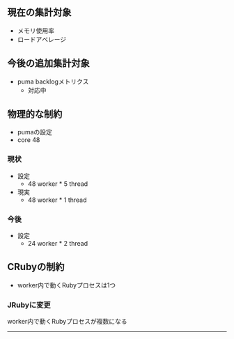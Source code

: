 ## 現在の集計対象
- メモリ使用率
- ロードアベレージ

## 今後の追加集計対象
- puma backlogメトリクス
	- 対応中



## 物理的な制約
- pumaの設定
- core 48
### 現状
- 設定
	- 48 worker * 5 thread
- 現実
	- 48 worker * 1 thread
### 今後
- 設定
	- 24 worker * 2 thread


## CRubyの制約
- worker内で動くRubyプロセスは1つ
### JRubyに変更
worker内で動くRubyプロセスが複数になる

---- ---- ---- ---- ---- --------------
